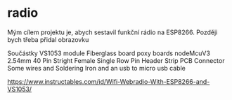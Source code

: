# radio
Mým cílem projektu je, abych sestavil funkční rádio na ESP8266. Později bych třeba přidal obrazovku


Součástky
VS1053 module
Fiberglass board poxy boards
nodeMcuV3
2.54mm 40 Pin Stright Female Single Row Pin Header Strip PCB Connector 
Some wires and Soldering Iron
and an usb to micro usb cable


https://www.instructables.com/id/Wifi-Webradio-With-ESP8266-and-VS1053/
